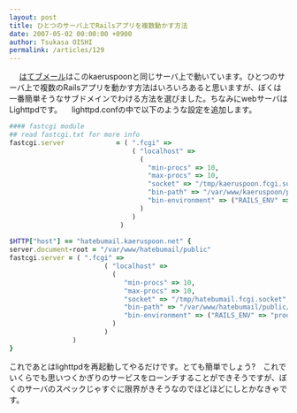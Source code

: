 ```yaml
---
layout: post
title: ひとつのサーバ上でRailsアプリを複数動かす方法
date: 2007-05-02 00:00:00 +0900
author: Tsukasa OISHI
permalink: /articles/129
---
```


　 [はてブメール](http://hatebumail.kaeruspoon.net/)はこのkaeruspoonと同じサーバ上で動いています。ひとつのサーバ上で複数のRailsアプリを動かす方法はいろいろあると思いますが、ぼくは一番簡単そうなサブドメインでわける方法を選びました。ちなみにwebサーバはLighttpdです。
　lighttpd.confの中で以下のような設定を追加します。

```ruby
#### fastcgi module
## read fastcgi.txt for more info
fastcgi.server             = ( ".fcgi" =>
                               ( "localhost" =>
                                 (
                                   "min-procs" => 10,
                                   "max-procs" => 10,
                                   "socket" => "/tmp/kaeruspoon.fcgi.socket",
                                   "bin-path" => "/var/www/kaeruspoon/public/dispatch.fcgi",
                                   "bin-environment" => ("RAILS_ENV" => "production")
                                 )
                               )
                            )
 
$HTTP["host"] == "hatebumail.kaeruspoon.net" {
server.document-root = "/var/www/hatebumail/public"
fastcgi.server = ( ".fcgi" =>
                        ( "localhost" =>
                          (
                             "min-procs" => 10,
                             "max-procs" => 10,
                             "socket" => "/tmp/hatebumail.fcgi.socket",
                             "bin-path" => "/var/www/hatebumail/public/dispatch.fcgi",
                             "bin-environment" => ("RAILS_ENV" => "production")
                          )
                        )
                )
}
```

これであとはlighttpdを再起動してやるだけです。とても簡単でしょう?　これでいくらでも思いつくかぎりのサービスをローンチすることができそうですが、ぼくのサーバのスペックじゃすぐに限界がきそうなのでほどほどにしとかなきゃです。

